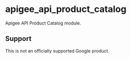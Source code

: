 # apigee_api_product_catalog
Apigee API Product Catalog module. 

## Support
This is not an officially supported Google product. 